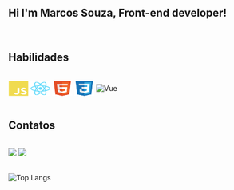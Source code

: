 ## Hi I'm Marcos Souza, Front-end developer!


<div style="display: inline_block"><br>

## Habilidades 
<br>
  <img align="center" alt="Rafa-Js" height="30" width="40" src="https://raw.githubusercontent.com/devicons/devicon/master/icons/javascript/javascript-plain.svg">
  <img align="center" alt="Rafa-React" height="30" width="40" src="https://raw.githubusercontent.com/devicons/devicon/master/icons/react/react-original.svg">
  <img align="center" alt="Rafa-HTML" height="30" width="40" src="https://raw.githubusercontent.com/devicons/devicon/master/icons/html5/html5-original.svg">
  <img align="center" alt="Rafa-CSS" height="30" width="40" src="https://raw.githubusercontent.com/devicons/devicon/master/icons/css3/css3-original.svg">
  <img align="center" alt="Vue" height="30" width="40" src="[https://raw.githubusercontent.com/devicons/devicon/master/icons/css3/css3-original.svg](https://upload.wikimedia.org/wikipedia/commons/9/95/Vue.js_Logo_2.svg)">
</div>
  <br>

  ## Contatos
    
<br>
<div> 
  <a href = "mailto:vinicius.msouza07@gmail.com"><img src="https://img.shields.io/badge/-Gmail-%23333?style=for-the-badge&logo=gmail&logoColor=white" target="_blank"></a>
  <a href="https://www.linkedin.com/in/marcos-souza-540a61148/" target="_blank"><img src="https://img.shields.io/badge/-LinkedIn-%230077B5?style=for-the-badge&logo=linkedin&logoColor=white" target="_blank"></a> 
</div>
<br>

![Top Langs](https://github-readme-stats-git-masterrstaa-rickstaa.vercel.app/api/top-langs/?username=mvinicius0&bg_color=000&border_color=30A3DC&title_color=8A2BE2text_color=FFF)
